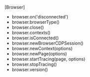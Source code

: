 [Browser]
- browser.on('disconnected')
- browser.browserType()
- browser.close()
- browser.contexts()
- browser.isConnected()
- browser.newBrowserCDPSession()
- browser.newContext(options)
- browser.newPage(options)
- browser.startTracing(page, options)
- browser.stopTracing()
- browser.version()
